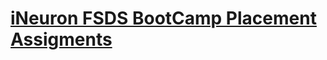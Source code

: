 # [iNeuron FSDS BootCamp Placement Assigments](https://github.com/MohammadWasiq0786/iNeuron-FSDS-BootCamp-Placement-Assigments)
